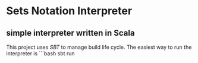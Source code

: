 Sets Notation Interpreter
==============
simple interpreter written in Scala
--------------

This project uses *SBT* to manage build life cycle.
The easiest way to run the interpreter is ```bash
sbt run
``` 
